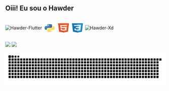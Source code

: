 
## Oiii! Eu sou o Hawder 
<div style="display: inline_block"><br>
  <img align="center" alt="Hawder-Flutter" height="30" width="40" src="https://cdn.jsdelivr.net/gh/devicons/devicon/icons/flutter/flutter-original.svg">
  <img align="center" alt="Hawder-Python" height="30" width="40" src="https://raw.githubusercontent.com/devicons/devicon/master/icons/python/python-original.svg"> 
  <img align="center" alt="Hawder-HTML" height="30" width="40" src="https://raw.githubusercontent.com/devicons/devicon/master/icons/html5/html5-original.svg">
  <img align="center" alt="Hawder-CSS" height="30" width="40" src="https://raw.githubusercontent.com/devicons/devicon/master/icons/css3/css3-original.svg">
  <img align="center" alt="Hawder-Xd" height="30" width="40" src="https://cdn.jsdelivr.net/gh/devicons/devicon/icons/xd/xd-line.svg">
</div>
  
  ##
  
 <div>
   <a href="https://www.instagram.com/hawder_veiga/" target="_blank"><img src="https://img.shields.io/badge/-Instagram-%23E4405F?style=for-the-badge&logo=instagram&logoColor=white" target="_blank"></a>
   <a href="https://www.linkedin.com/in/hawder-vieira-783b471a1/" target="_blank"><img src="https://img.shields.io/badge/-LinkedIn-%230077B5?style=for-the-badge&logo=linkedin&logoColor=white" target="_blank"></a>
   
   ![Snake animation](https://github.com/prog-hawder/prog-hawder/blob/output/github-contribution-grid-snake.svg)
   
</div>
